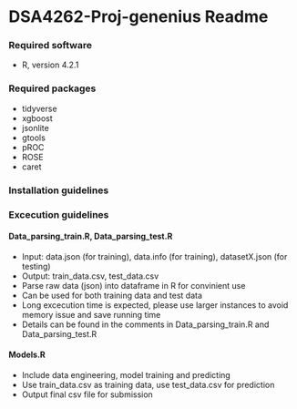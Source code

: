 # DSA4262-Proj-genenius Readme

### Required software
- R, version 4.2.1

### Required packages
- tidyverse
- xgboost
- jsonlite
- gtools
- pROC
- ROSE
- caret




### Installation guidelines



### Excecution guidelines
#### Data_parsing_train.R, Data_parsing_test.R
- Input: data.json (for training), data.info (for training), datasetX.json (for testing)
- Output: train_data.csv, test_data.csv
- Parse raw data (json) into dataframe in R for convinient use
- Can be used for both training data and test data
- Long excecution time is expected, please use larger instances to avoid memory issue and save running time
- Details can be found in the comments in Data_parsing_train.R and Data_parsing_test.R

#### Models.R
- Include data engineering, model training and predicting
- Use train_data.csv as training data, use test_data.csv for prediction
- Output final csv file for submission 
